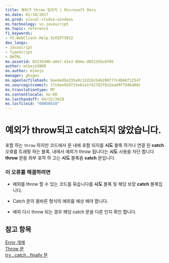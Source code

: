 ```yaml
---
title: 예외가 throw 잡히지 | Microsoft Docs
ms.date: 01/18/2017
ms.prod: visual-studio-windows
ms.technology: vs-javascript
ms.topic: reference
f1_keywords:
- VS.WebClient.Help.SCRIPT5022
dev_langs:
- JavaScript
- TypeScript
- DHTML
ms.assetid: b5235490-a8e7-42e3-804e-d85235bc6f05
author: mikejo5000
ms.author: mikejo
manager: ghogen
ms.openlocfilehash: bae4ed0a335a9c12d16cb46208f77c4b66f12547
ms.sourcegitcommit: 1fc6ee928733e61a1f42782f832ead9f7946d00c
ms.translationtype: MT
ms.contentlocale: ko-KR
ms.lasthandoff: 04/22/2019
ms.locfileid: "60050510"
---
```

# <a name="exception-thrown-and-not-caught"></a>예외가 throw되고 catch되지 않았습니다.
포함 하는 `throw` 하지만 코드에서 문 내에 포함 되지를 **시도** 블록 하거나 연결 된 **catch** 오류를 트래핑 하는 블록. 내에서 예외가 throw 됩니다는 **시도** 사용을 차단 합니다 **throw** 문을 외부 포착 하 고는 **시도** 블록을 **catch** 문입니다.  
  
### <a name="to-correct-this-error"></a>이 오류를 해결하려면  
  
- 예외를 throw 할 수 있는 코드를 묶습니다를 **시도** 블록 및 해당 보장 **catch** 블록입니다.  
  
- Catch 문의 올바른 형식의 예외를 예상 해야 합니다.  
  
- 예외 다시 throw 되는 경우 해당 catch 문을 다른 인지 확인 합니다.  
  
## <a name="see-also"></a>참고 항목  
 [Error 개체](../../javascript/reference/error-object-javascript.md)   
 [Throw 문](../../javascript/reference/throw-statement-javascript.md)   
 [try...catch...finally 문](../../javascript/reference/try-dot-dot-dot-catch-dot-dot-dot-finally-statement-javascript.md)